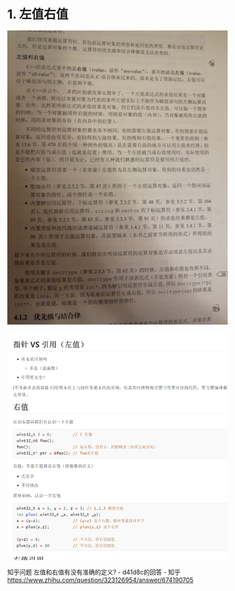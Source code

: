 # 1. 左值右值
![](_v_images/1586786036_7795.png)




![](_v_images/1586786056_17653.png)








知乎问题 左值和右值有没有准确的定义? - d41d8c的回答 - 知乎
https://www.zhihu.com/question/323126954/answer/674190705











